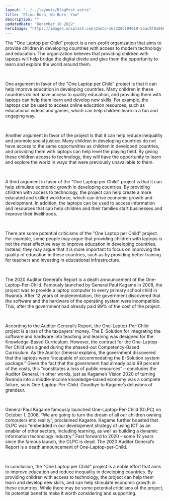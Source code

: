 ```yaml
---
layout: "../../layouts/BlogPost.astro"
title: "Elimu Bora, Na Bure, Yaw"
description: ""
updatedDate: "December 10 2022"
heroImage: "https://images.unsplash.com/photo-1673205194019-55ac9f0a0899?ixlib=rb-4.0.3&ixid=MnwxMjA3fDB8MHxlZGl0b3JpYWwtZmVlZHw0fHx8ZW58MHx8fHw%3D&auto=format&fit=crop&w=500&q=60.jpg"
---
```


The "One Laptop per Child" project is a non-profit organization that aims to provide children in developing countries with access to modern technology and education. The organization believes that providing children with laptops will help bridge the digital divide and give them the opportunity to learn and explore the world around them.

<br/>

One argument in favor of the "One Laptop per Child" project is that it can help improve education in developing countries. Many children in these countries do not have access to quality education, and providing them with laptops can help them learn and develop new skills. For example, the laptops can be used to access online education resources, such as educational videos and games, which can help children learn in a fun and engaging way.

<br/>

Another argument in favor of the project is that it can help reduce inequality and promote social justice. Many children in developing countries do not have access to the same opportunities as children in developed countries, and providing them with laptops can help level the playing field. By giving these children access to technology, they will have the opportunity to learn and explore the world in ways that were previously unavailable to them.

<br/>

A third argument in favor of the "One Laptop per Child" project is that it can help stimulate economic growth in developing countries. By providing children with access to technology, the project can help create a more educated and skilled workforce, which can drive economic growth and development. In addition, the laptops can be used to access information and resources that can help children and their families start businesses and improve their livelihoods.

<br/>

There are some potential criticisms of the "One Laptop per Child" project. For example, some people may argue that providing children with laptops is not the most effective way to improve education in developing countries. Instead, they may argue that it is more important to focus on improving the quality of education in these countries, such as by providing better training for teachers and investing in educational infrastructure.

<br/>

The 2020 Auditor General’s Report is a death announcement of the One-Laptop-Per-Child. Famously launched by General Paul Kagame in 2008, the project was to provide a laptop computer to every primary school child in Rwanda. After 12 years of implementation, the government discovered that the software and the hardware of the operating system were incompatible. This, after the government had already paid 99% of the cost of the project.

<br/>

According to the Auditor General’s Report, the One-Laptop-Per-Child project is a loss of the taxpayers’ money. The E-Solution for integrating the software and hardware into teaching and learning was designed for the Knowledge-Based Curriculum. However, the contract for the One-Laptop-Per Child was signed during the phased-out Competency-Based Curriculum. As the Auditor General explains, the government discovered that the laptops were “incapable of accommodating the E-Solution system package.” Given the fact that the government had already paid 99 percent of the costs, this “constitutes a loss of public resources” – concludes the Auditor General. In other words, just as Kagame’s Vision 2020 of turning Rwanda into a middle-income knowledge-based economy was a complete failure, so is One-Laptop-Per-Child. Goodbye to Kagame’s delusions of grandeur.

<br/>

General Paul Kagame famously launched One-Laptop-Per-Child (OLPC) on October 1, 2008. “We are going to turn the dream of all our children owning computers into reality”, proclaimed Kagame. Kagame further boasted that OLPC was “embedded in our development strategy of using ICT as an enabler of other sectors, including learning, as well as building a dynamic information technology industry.” Fast forward to 2020 – some 12 years since the famous launch, the OLPC is dead. The 2020 Auditor General’s Report is a death announcement of One-Laptop-per-Child.

<br/>

In conclusion, the "One Laptop per Child" project is a noble effort that aims to improve education and reduce inequality in developing countries. By providing children with access to technology, the project can help them learn and develop new skills, and can help stimulate economic growth in these countries. While there may be some potential criticisms of the project, its potential benefits make it worth considering and supporting.
